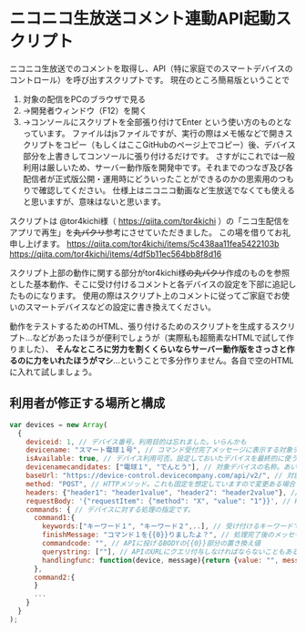 # ニコニコ生放送コメント連動API起動スクリプト
ニコニコ生放送でのコメントを取得し、API（特に家庭でのスマートデバイスのコントロール）を呼び出すスクリプトです。
現在のところ簡易版ということで
1. 対象の配信をPCのブラウザで見る
2. →開発者ウィンドウ（F12）を開く
3. →コンソールにスクリプトを全部張り付けてEnter
という使い方のものとなっています。
ファイルはjsファイルですが、実行の際はメモ帳などで開きスクリプトをコピー（もしくはここGitHubのページ上でコピー）後、デバイス部分を上書きしてコンソールに張り付けるだけです。
さすがにこれでは一般利用は厳しいため、サーバー動作版を開発中です。それまでのつなぎ及び各配信者が正式版公開・運用時にどういったことができるのかの思索用のつもりで確認してください。
仕様上はニコニコ動画など生放送でなくても使えると思いますが、意味はないと思います。

スクリプトは @tor4kichi様（ https://qiita.com/tor4kichi ）の「ニコ生配信をアプリで再生」を~~丸パクリ~~参考にさせていただきました。
この場を借りてお礼申し上げます。 
https://qiita.com/tor4kichi/items/5c438aa11fea5422103b 
https://qiita.com/tor4kichi/items/4df5b11ec564bb8f8d16 

スクリプト上部の動作に関する部分がtor4kichi様~~の丸パクリ~~作成のものを参照とした基本動作、そこに受け付けるコメントと各デバイスの設定を下部に追記したものになります。
使用の際はスクリプト上のコメントに従ってご家庭でお使いのスマートデバイスなどの設定に書き換えてください。

動作をテストするためのHTML、張り付けるためのスクリプトを生成するスクリプト…などがあったほうが便利でしょうが（実際私も超簡素なHTMLで試して作りました）、
__そんなところに労力を割くくらいならサーバー動作版をさっさと作るのに力をいれたほうがマシ__…ということで多分作りません。各自で空のHTMLに入れて試しましょう。

## 利用者が修正する場所と構成
```javascript
var devices = new Array(
  {
    deviceid: 1, // デバイス番号。利用目的は忘れました。いらんかも
    devicename: "スマート電球１号", // コマンド受付完了メッセージに表示する対象デバイス名
    isAvailable: true, // デバイス利用可否。設定しておいたデバイスを最終的に使うかどうかをここで切り替えます
    devicenamecandidates: ["電球１", "でんとう"], // 対象デバイスの名称。あいまいなコメントに対応します
    baseUrl: "https://device-control.devicecompany.com/api/v2/", // 対象APIのURL。処理によりURLを書き換えなければならないAPIに対応していないためその場合はその処理を追加してください
    method: "POST", // HTTPメソッド。これも固定を想定していますので変更ある場合は修正してください
    headers: {"header1": "header1value", "header2": "header2value"}, // HTTPヘッダの値。APIに必要なものを設定します。動的な値を指定しなければならない場合はその処理を追加する必要があります。
    requestBody: '{"requestItem": {"method": "X", "value": "1"}}', // HTTPリクエストボディの値です。今のところ{{0}}をコマンド名、{{1}}を値に書き換える処理を入れています。
    commands: { // デバイスに対する処理の指定です。
      command1:{
        keywords:["キーワード１", "キーワード２",..], // 受け付けるキーワードです。実際の処理は別で行い、あくまで「この中にある値が書かれていたら処理を行う指標」です。
        finishMessage: "コマンド１を{{0}}りましたよ？", // 処理完了後のメッセージテンプレートです。処理の戻り値messageで{{0}}を置き換えます
        commandcode: "", // APIに投げるBODYの{{0}}部分の置き換え値
        querystring: [""], // APIのURLにクエリ付与しなければならないこともあるかと思ってたのですが使わなかったので実装してないですね。固定値追加するようにしかなっていないので意味ないですね。必要になったら実装してください。
        handlingfunc: function(device, message){return {value: "", message: "処理ッ！"}} // デバイス情報とユーザーのコメントを受け取り、値とメッセージを並べたオブジェクトを返すメソッドを書いてください。
      },
      command2:{
      }
      ...
    }
  }
);
```
